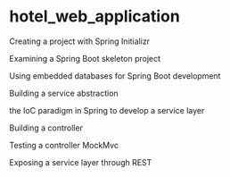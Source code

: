 # hotel_web_application

Creating a project with Spring Initializr

Examining a Spring Boot skeleton project

Using embedded databases for Spring Boot development

Building a service abstraction

the IoC paradigm in Spring to develop a service layer

Building a controller

Testing a controller MockMvc

Exposing a service layer through REST
